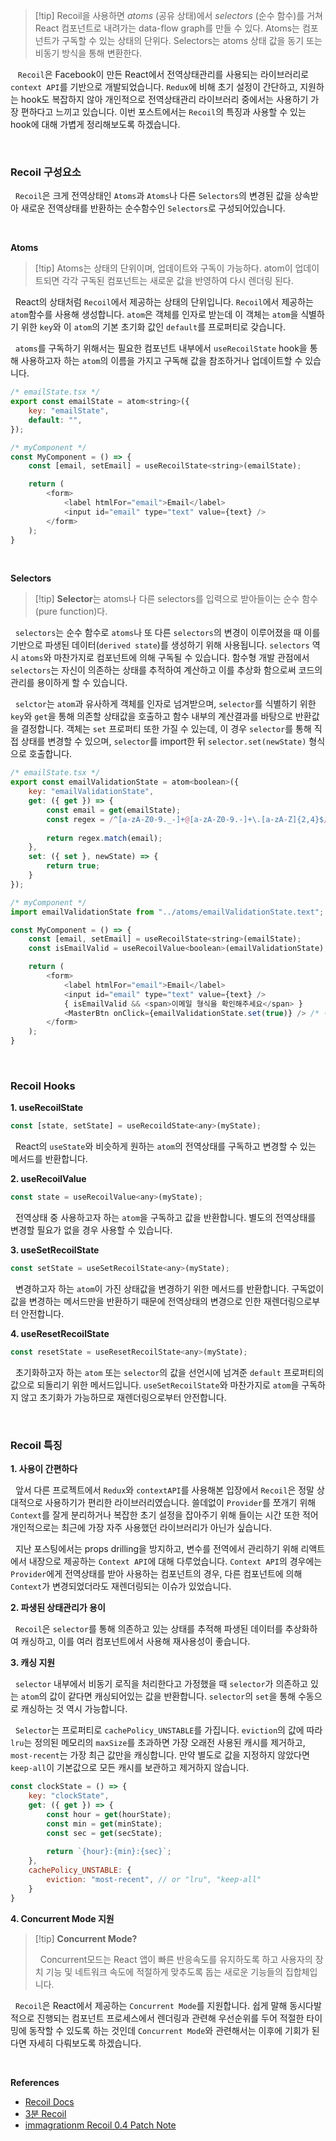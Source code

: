 
>[!tip] Recoil을 사용하면 _atoms_ (공유 상태)에서 _selectors_ (순수 함수)를 거쳐 React 컴포넌트로 내려가는 data-flow graph를 만들 수 있다. Atoms는 컴포넌트가 구독할 수 있는 상태의 단위다. Selectors는 atoms 상태 값을 동기 또는 비동기 방식을 통해 변환한다.

&nbsp;&nbsp; `Recoil`은 Facebook이 만든 React에서 전역상태관리를 사용되는 라이브러리로 `context API`를 기반으로 개발되었습니다. `Redux`에 비해 초기 설정이 간단하고, 지원하는 hook도 복잡하지 않아 개인적으로 전역상태관리 라이브러리 중에서는 사용하기 가장 편하다고 느끼고 있습니다. 이번 포스트에서는 `Recoil`의 특징과 사용할 수 있는 hook에 대해 가볍게 정리해보도록 하겠습니다.


<br>

### Recoil 구성요소

&nbsp;&nbsp;`Recoil`은 크게 전역상태인 `Atoms`과 `Atoms`나 다른 `Selectors`의 변경된 값을 상속받아 새로운 전역상태를 반환하는 순수함수인 `Selectors`로 구성되어있습니다.

<br>

**Atoms**

>[!tip] Atoms는 상태의 단위이며, 업데이트와 구독이 가능하다. atom이 업데이트되면 각각 구독된 컴포넌트는 새로운 값을 반영하여 다시 렌더링 된다.

&nbsp;&nbsp;React의 상태처럼 `Recoil`에서 제공하는 상태의 단위입니다. `Recoil`에서 제공하는 `atom`함수를 사용해 생성합니다. `atom`은 객체를 인자로 받는데 이 객체는 `atom`을 식별하기 위한 `key`와 이 `atom`의 기본 초기화 값인 `default`를 프로퍼티로 갖습니다.

&nbsp;&nbsp;`atoms`를 구독하기 위해서는 필요한 컴포넌트 내부에서 `useRecoilState` hook을 통해 사용하고자 하는 `atom`의 이름을 가지고 구독해 값을 참조하거나 업데이트할 수 있습니다.

```javascript
/* emailState.tsx */
export const emailState = atom<string>({
	key: "emailState",
	default: "",
});

/* myComponent */
const MyComponent = () => {
	const [email, setEmail] = useRecoilState<string>(emailState);

	return (
		<form>
			<label htmlFor="email">Email</label>
			<input id="email" type="text" value={text} />
		</form>
	);
}
```

<br>

**Selectors**

>[!tip] **Selector**는 atoms나 다른 selectors를 입력으로 받아들이는 순수 함수(pure function)다.

&nbsp;&nbsp;`selectors`는 순수 함수로 `atoms`나 또 다른 `selectors`의 변경이 이루어졌을 때 이를 기반으로 파생된 데이터(`derived state`)를 생성하기 위해 사용됩니다. `selectors` 역시 `atoms`와 마찬가지로 컴포넌트에 의해 구독될 수 있습니다. 함수형 개발 관점에서 `selectors`는 자신이 의존하는 상태를 추적하여 계산하고 이를 추상화 함으로써 코드의 관리를 용이하게 할 수 있습니다.

&nbsp;&nbsp;`selctor`는 `atom`과 유사하게 객체를 인자로 넘겨받으며, `selector`를 식별하기 위한 `key`와 `get`을 통해 의존할 상태값을 호출하고 함수 내부의 계산결과를 바탕으로 반환값을 결정합니다. 객체는 `set` 프로퍼티 또한 가질 수 있는데, 이 경우 `selector`를 통해 직접 상태를 변경할 수 있으며, `selector`를 import한 뒤 `selector.set(newState)` 형식으로 호출합니다.

```javascript
/* emailState.tsx */
export const emailValidationState = atom<boolean>({
	key: "emailValidationState",
	get: ({ get }) => {
		const email = get(emailState);
		const regex = /^[a-zA-Z0-9._-]+@[a-zA-Z0-9.-]+\.[a-zA-Z]{2,4}$/;
		
		return regex.match(email);
	},
	set: ({ set }, newState) => {
		return true;
	}
});

/* myComponent */
import emailValidationState from "../atoms/emailValidationState.text";

const MyComponent = () => {
	const [email, setEmail] = useRecoilState<string>(emailState);
	const isEmailValid = useRecoilValue<boolean>(emailValidationState);

	return (
		<form>
			<label htmlFor="email">Email</label>
			<input id="email" type="text" value={text} />
			{ isEmailValid && <span>이메일 형식을 확인해주세요</span> }
			<MasterBtn onClick={emailValidationState.set(true)} /> /* 이게 무슨 버튼이지... */
		</form>
	);
}
```


<br>

### Recoil Hooks

**1. useRecoilState**

```javascript
const [state, setState] = useRecoildState<any>(myState);
```

&nbsp;&nbsp;React의 `useState`와 비슷하게 원하는 `atom`의 전역상태를 구독하고 변경할 수 있는 메서드를 반환합니다.

**2. useRecoilValue**

```javascript
const state = useRecoilValue<any>(myState);
```

&nbsp;&nbsp;전역상태 중 사용하고자 하는 `atom`을 구독하고 값을 반환합니다.  별도의 전역상태를 변경할 필요가 없을 경우 사용할 수 있습니다.

**3. useSetRecoilState**

```javascript
const setState = useSetRecoilState<any>(myState);
```

&nbsp;&nbsp;변경하고자 하는 `atom`이 가진 상태값을 변경하기 위한 메서드를 반환합니다. 구독없이 값을 변경하는 메서드만을 반환하기 때문에 전역상태의 변경으로 인한 재렌더링으로부터 안전합니다.

**4. useResetRecoilState**

```javascript
const resetState = useResetRecoilState<any>(myState);
```

&nbsp;&nbsp;초기화하고자 하는 `atom` 또는 `selector`의 값을 선언시에 넘겨준 `default` 프로퍼티의 값으로 되돌리기 위한 메서드입니다. `useSetRecoilState`와 마찬가지로 `atom`을 구독하지 않고 초기화가 가능하므로 재렌더링으로부터 안전합니다.

<br>

### Recoil 특징

**1. 사용이 간편하다**

&nbsp;&nbsp;앞서 다른 프로젝트에서 `Redux`와 `contextAPI`를 사용해본 입장에서 `Recoil`은 정말 상대적으로 사용하기가 편리한 라이브러리였습니다. 쓸데없이 `Provider`를 쪼개기 위해 `Context`를 잘게 분리하거나 복잡한 초기 설정을 잡아주기 위해 들이는 시간 또한 적어 개인적으로는 최근에 가장 자주 사용했던 라이브러리가 아닌가 싶습니다.

&nbsp;&nbsp;지난 포스팅에서는 props drilling을 방지하고, 변수를 전역에서 관리하기 위해 리액트에서 내장으로 제공하는 `Context API`에 대해 다루었습니다. `Context API`의 경우에는 `Provider`에게 전역상태를 받아 사용하는 컴포넌트의 경우, 다른 컴포넌트에 의해 `Context`가 변경되었더라도 재렌더링되는 이슈가 있었습니다. 

**2. 파생된 상태관리가 용이**

&nbsp;&nbsp;`Recoil`은 `selector`를 통해 의존하고 있는 상태를 추적해 파생된 데이터를 추상화하여 캐싱하고, 이를 여러 컴포넌트에서 사용해 재사용성이 좋습니다.

**3. 캐싱 지원**

&nbsp;&nbsp;`selector` 내부에서 비동기 로직을 처리한다고 가정했을 때 `selector`가 의존하고 있는 `atom`의 값이 같다면 캐싱되어있는 값을 반환합니다. `selector`의 `set`을 통해 수동으로 캐싱하는 것 역시 가능합니다.

&nbsp;&nbsp;`Selector`는 프로퍼티로 `cachePolicy_UNSTABLE`를 가집니다. `eviction`의 값에 따라 `lru`는 정의된 메모리의 `maxSize`를 초과하면 가장 오래전 사용된 캐시를 제거하고, `most-recent`는 가장 최근 값만을 캐싱합니다. 만약 별도로 값을 지정하지 않았다면 `keep-all`이 기본값으로 모든 캐시를 보관하고 제거하지 않습니다.

```javascript
const clockState = () => {
	key: "clockState",
	get: ({ get }) => {
		const hour = get(hourState);
		const min = get(minState);
		const sec = get(secState);
		
		return `{hour}:{min}:{sec}`;
	},
	cachePolicy_UNSTABLE: {
		eviction: "most-recent", // or "lru", "keep-all"
	}
}
```

**4. Concurrent Mode 지원**

>[!tip] **Concurrent Mode?**
>
> &nbsp;&nbsp;Concurrent모드는 React 앱이 빠른 반응속도를 유지하도록 하고 사용자의 장치 기능 및 네트워크 속도에 적절하게 맞추도록 돕는 새로운 기능들의 집합체입니다.

&nbsp;&nbsp;`Recoil`은 React에서 제공하는 `Concurrent Mode`를 지원합니다. 쉽게 말해 동시다발적으로 진행되는 컴포넌트 프로세스에서 렌더링과 관련해 우선순위를 두어 적절한 타이밍에 동작할 수 있도록 하는 것인데 `Concurrent Mode`와 관련해서는 이후에 기회가 된다면 자세히 다뤄보도록 하겠습니다.

<br>

**References**
- [Recoil Docs](https://recoiljs.org/ko/docs/introduction/core-concepts)
- [3분 Recoil](https://velog.io/@gomjellie/3%EB%B6%84-Recoil)
- [immagrationm Recoil 0.4 Patch Note](https://immigration9.github.io/react,recoil/2021/08/01/reading-patchnote-recoil04.html)